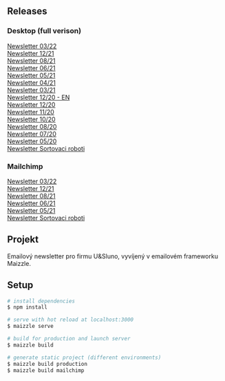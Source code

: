 ## Releases
### Desktop (full verison)
[Newsletter 03/22](https://patrikvadura.github.io/U-Sluno-newsletter/build_production/usluno-newsletter-03_22.html) <br>
[Newsletter 12/21](https://patrikvadura.github.io/U-Sluno-newsletter/build_production/usluno-newsletter-12_21.html) <br>
[Newsletter 08/21](https://patrikvadura.github.io/U-Sluno-newsletter/build_production/usluno-newsletter-08_21.html) <br>
[Newsletter 06/21](https://patrikvadura.github.io/U-Sluno-newsletter/build_production/usluno-newsletter-06_21.html) <br>
[Newsletter 05/21](https://patrikvadura.github.io/U-Sluno-newsletter/build_production/usluno-newsletter-05_21.html) <br>
[Newsletter 04/21](https://patrikvadura.github.io/U-Sluno-newsletter/build_production/usluno-newsletter-04_21.html) <br>
[Newsletter 03/21](https://patrikvadura.github.io/U-Sluno-newsletter/build_production/usluno-newsletter-03_21.html) <br>
[Newsletter 12/20 - EN](https://patrikvadura.github.io/U-Sluno-newsletter/build_production/usluno-newsletter-12_EN.html) <br>
[Newsletter 12/20](https://patrikvadura.github.io/U-Sluno-newsletter/build_production/usluno-newsletter-12.html) <br>
[Newsletter 11/20](https://patrikvadura.github.io/U-Sluno-newsletter/build_production/usluno-newsletter-11.html) <br>
[Newsletter 10/20](https://patrikvadura.github.io/U-Sluno-newsletter/build_production/usluno-newsletter-10.html) <br>
[Newsletter 08/20](https://patrikvadura.github.io/U-Sluno-newsletter/build_production/usluno-newsletter-08.html) <br>
[Newsletter 07/20](https://patrikvadura.github.io/U-Sluno-newsletter/build_production/usluno-newsletter-07.html) <br>
[Newsletter 05/20](https://patrikvadura.github.io/U-Sluno-newsletter/build_production/usluno-newsletter-05.html) <br>
[Newsletter Sortovaci roboti](https://patrikvadura.github.io/U-Sluno-newsletter/build_production/usluno-newsletter-sort.html)


### Mailchimp
[Newsletter 03/22](https://patrikvadura.github.io/U-Sluno-newsletter/build_mailchimp/usluno-newsletter-03_22.html) <br>
[Newsletter 12/21](https://patrikvadura.github.io/U-Sluno-newsletter/build_mailchimp/usluno-newsletter-12_21.html) <br>
[Newsletter 08/21](https://patrikvadura.github.io/U-Sluno-newsletter/build_mailchimp/usluno-newsletter-08_21.html) <br>
[Newsletter 06/21](https://patrikvadura.github.io/U-Sluno-newsletter/build_mailchimp/usluno-newsletter-06_21.html) <br>
[Newsletter 05/21](https://patrikvadura.github.io/U-Sluno-newsletter/build_mailchimp/usluno-newsletter-05_21.html) <br>
[Newsletter Sortovaci roboti](https://patrikvadura.github.io/U-Sluno-newsletter/build_mailchimp/usluno-newsletter-sort.html)


## Projekt

Emailový newsletter pro firmu U&Sluno, vyvíjený v emailovém frameworku Maizzle.

## Setup
```bash
# install dependencies
$ npm install

# serve with hot reload at localhost:3000
$ maizzle serve

# build for production and launch server
$ maizzle build

# generate static project (different environments)
$ maizzle build production
$ maizzle build mailchimp
```
